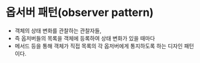 # 옵서버 패턴(observer pattern)
- 객체의 상태 변화를 관찰하는 관찰자들,
- 즉 옵저버들의 목록을 객체에 등록하여 상태 변화가 있을 때마다
- 메서드 등을 통해 객체가 직접 목록의 각 옵저버에게 통지하도록 하는 디자인 패턴이다.